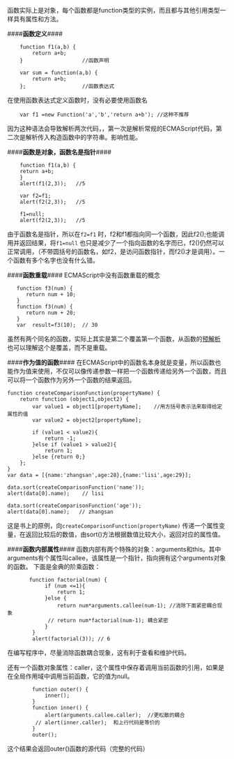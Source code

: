 函数实际上是对象，每个函数都是function类型的实例，而且都与其他引用类型一样具有属性和方法。

####**函数定义**####

```
    function f1(a,b) {
        return a+b;
    }                   //函数声明
```

```
    var sum = function(a,b) {
        return a+b;
    };                  //函数表达式
```
在使用函数表达式定义函数时，没有必要使用函数名

```
    var f1 =new Function('a','b','return a+b'); //这种不推荐
```
因为这种语法会导致解析两次代码，，第一次是解析常规的ECMAScript代码，第二次是解析传入构造函数中的字符串。影响性能。

####**函数是对象，函数名是指针**####

```
    function f1(a,b) {
    return a+b;
    }
    alert(f1(2,3));   //5

    var f2=f1;
    alert(f2(2,3));   //5

    f1=null;
    alert(f2(2,3));   //5
```
由于函数名是指针，所以在`f2=f1` 时，f2和f1都指向同一个函数，因此f2();也能调用并返回结果，将`f1=null` 也只是减少了一个指向函数的名字而已，f2()仍然可以正常调用，（不带圆括号的函数名，如f2，是访问函数指针，而f2()才是调用）。一个函数有多个名字也没有什么错。

####**函数重载**####
ECMAScript中没有函数重载的概念

```
   function f3(num) {
      return num + 10;
   }
   function f3(num) {
      return num + 20;
   }
   var  result=f3(10);  // 30
```
虽然有两个同名的函数，实际上其实是第二个覆盖第一个函数，从函数的[预解析](http://blog.csdn.net/erdaidai/article/details/77460798") 也可以理解这个是覆盖，而不是重载。

####**作为值的函数**####
在ECMAScript中的函数名本身就是变量，所以函数也能作为值来使用，不仅可以像传递参数一样把一个函数传递给另外一个函数，而且可以将一个函数作为另外一个函数的结果返回。

```
function createComparisonFunction(propertyName) {
    return function (object1,object2) {
        var value1 = object1[propertyName];    //用方括号表示法来取得给定属性的值
        var value2 = object2[propertyName];

        if (value1 < value2){
            return -1;
        }else if (value1 > value2){
            return 1;
        }else {return 0;}
    };
}
var data = [{name:'zhangsan',age:28},{name:'lisi',age:29}];

data.sort(createComparisonFunction('name'));
alert(data[0].name);    // lisi

data.sort(createComparisonFunction('age'));
alert(data[0].name);   // zhangsan
```
这是书上的原例，向`createComparisonFunction(propertyName)` 传递一个属性变量，在返回比较后的数值，由sort()方法根据数值比较大小，返回对应的属性值。

####**函数内部属性**####
函数内部有两个特殊的对象：arguments和this。其中arguments有个属性叫callee，该属性是一个指针，指向拥有这个arguments对象的函数。
下面是金典的阶乘函数：

```
       function factorial(num) {
            if (num <=1){
                return 1;
            }else {
                return num*arguments.callee(num-1); //消除下面紧密耦合现象
             // return num*factorial(num-1); 耦合紧密
            }
        }
        alert(factorial(3)); // 6
```
在编写程序中，尽量消除函数耦合现象，这有利于查看和维护代码。

还有一个函数对象属性：caller，这个属性中保存着调用当前函数的引用，如果是在全局作用域中调用当前函数，它的值为null。

```
        function outer() {
            inner();
        }
        function inner() {
            alert(arguments.callee.caller);  //更松散的耦合
         // alert(inner.caller);  和上行代码是等价的
        }
        outer();
```
这个结果会返回outer()函数的源代码（完整的代码）
